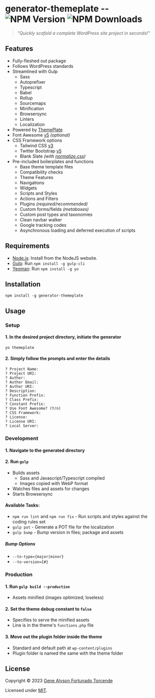 # generator-themeplate -- ![NPM Version](https://img.shields.io/npm/v/generator-themeplate.svg) ![NPM Downloads](https://img.shields.io/npm/dt/generator-themeplate.svg)
> *"Quickly scafold a complete WordPress site project in seconds!"*

## Features
- Fully-fleshed out package
- Follows WordPress standards
- Streamlined with Gulp
	- Sass
	- Autoprefixer
	- Typescript
	- Babel
	- Rollup
	- Sourcemaps
	- Minification
	- Browsersync
	- Linters
	- Localization
- Powered by [ThemePlate](https://github.com/kermage/ThemePlate)
- Font Awesome [v5](https://fontawesome.com/) *(optional)*
- CSS Framework options
	- Tailwind CSS [v3](https://tailwindcss.com/)
	- Twitter Bootstrap [v5](https://getbootstrap.com/)
	- Blank Slate *(with [normalize.css](https://necolas.github.io/normalize.css/))*
- Pre-included boilerplates and functions
	- Base theme template files
	- Compatibility checks
	- Theme Features
	- Navigations
	- Widgets
	- Scripts and Styles
	- Actions and Filters
	- Plugins *(required/recommended)*
	- Custom forms/fields *(metaboxes)*
	- Custom post types and taxonomies
	- Clean navbar walker
	- Google tracking codes
	- Asynchronous loading and deferred execution of scripts

## Requirements
- [Node.js](https://nodejs.org/): Install from the NodeJS website.
- [Gulp](https://gulpjs.com/): Run `npm install -g gulp-cli`
- [Yeoman](https://yeoman.io/): Run `npm install -g yo`

## Installation

`npm install -g generator-themeplate`

## Usage
### Setup
#### 1. In the desired project directory, initiate the generator

`yo themeplate`

#### 2. Simply follow the prompts and enter the details
```
? Project Name:
? Project URI:
? Author:
? Author Email:
? Author URI:
? Description:
? Function Prefix:
? Class Prefix:
? Constant Prefix:
? Use Font Awesome? (Y/n)
? CSS Framework:
? License:
? License URI:
? Local Server:
```

### Development
#### 1. Navigate to the generated directory
#### 2. Run `gulp`
- Builds assets
	- Sass and Javascript/Typescript compiled
	- Images copied with WebP format
- Watches files and assets for changes
- Starts Browsersync

#### Available Tasks:
- `npm run lint` and `npm run fix` - Run scripts and styles against the coding rules set
- `gulp pot` - Generate a POT file for the localization
- `gulp bump` - Bump version in files; package and assets

##### Bump Options
- `--to-type={major|minor}`
- `--to-version={#}`

### Production
#### 1. Run `gulp build --production`
- Assets minified (images optimized; loseless)

#### 2. Set the theme debug constant to `false`
- Specifies to serve the minified assets
- Line is in the theme's `functions.php` file

#### 3. Move out the plugin folder inside the theme
- Standard and default path at `wp-content/plugins`
- Plugin folder is named the same with the theme folder

## License
Copyright &copy; 2023 [Gene Alyson Fortunado Torcende](https://github.com/kermage)

Licensed under [MIT](LICENSE).
